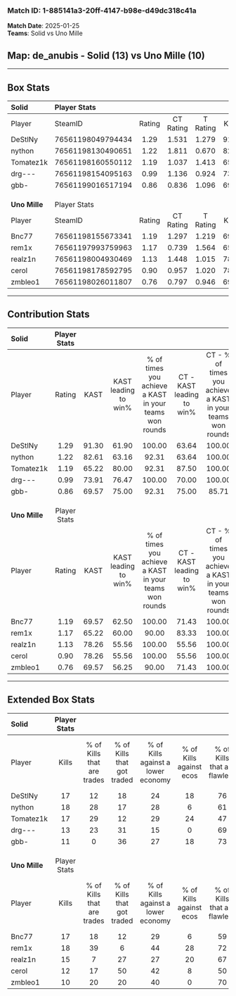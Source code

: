 ### Match ID: 1-885141a3-20ff-4147-b98e-d49dc318c41a  
**Match Date**: 2025-01-25  
**Teams**: Solid vs Uno Mille  

## **Map**: de_anubis - Solid (13) vs Uno Mille (10)  
---  

## Box Stats  

| **Solid**     | Player Stats      |        |           |          |       |      |       |         |        |      |     |
| :- | :- | :-: | :-: | :-: | :-: | :-: | :-: | :-: | :-: | :-: | :-: |
| Player        | SteamID           | Rating | CT Rating | T Rating | KAST  | ADR  | Kills | Assists | Deaths | K/D  | HS% |
| DeStlNy       | 76561198049794434 |  1.29  |   1.531   |  1.279   | 91.30 | 91.0 |  17   |    7    |   17   | 1.00 | 47  |
| nython        | 76561198130490651 |  1.22  |   1.811   |  0.670   | 82.61 | 63.4 |  18   |    5    |   15   | 1.20 | 50  |
| Tomatez1k     | 76561198160550112 |  1.19  |   1.037   |  1.413   | 65.22 | 80.8 |  17   |    3    |   11   | 1.55 | 47  |
| drg---        | 76561198154095163 |  0.99  |   1.136   |  0.924   | 73.91 | 56.3 |  13   |    4    |   13   | 1.00 | 69  |
| gbb-          | 76561199016517194 |  0.86  |   0.836   |  1.096   | 69.57 | 65.4 |  11   |   10    |   16   | 0.69 | 45  |
|               |                   |        |           |          |       |      |       |         |        |      |     |
|               |                   |        |           |          |       |      |       |         |        |      |     |
|               |                   |        |           |          |       |      |       |         |        |      |     |
| **Uno Mille** | Player Stats      |        |           |          |       |      |       |         |        |      |     |
| Player        | SteamID           | Rating | CT Rating | T Rating | KAST  | ADR  | Kills | Assists | Deaths | K/D  | HS% |
| Bnc77         | 76561198155673341 |  1.19  |   1.297   |  1.219   | 69.57 | 91.0 |  17   |    8    |   15   | 1.13 | 35  |
| rem1x         | 76561197993759963 |  1.17  |   0.739   |  1.564   | 65.22 | 74.8 |  18   |    4    |   13   | 1.38 | 27  |
| realz1n       | 76561198004930469 |  1.13  |   1.448   |  1.015   | 78.26 | 78.1 |  15   |    7    |   15   | 1.00 | 40  |
| cerol         | 76561198178592795 |  0.90  |   0.957   |  1.020   | 78.26 | 53.5 |  12   |    3    |   16   | 0.75 | 50  |
| zmbleo1       | 76561198026011807 |  0.76  |   0.797   |  0.946   | 69.57 | 57.0 |  10   |    5    |   17   | 0.59 | 70  |
---  

## Contribution Stats  

| **Solid**     | Player Stats |       |                      |                                                        |                           |                                                             |                          |                                                            |
| :- | :-: | :-: | :-: | :-: | :-: | :-: | :-: | :-: |
| Player        |    Rating    | KAST  | KAST leading to win% | % of times you achieve a KAST in your teams won rounds | CT - KAST leading to win% | CT - % of times you achieve a KAST in your teams won rounds | T - KAST leading to win% | T - % of times you achieve a KAST in your teams won rounds |
| DeStlNy       |     1.29     | 91.30 |        61.90         |                         100.00                         |           63.64           |                           100.00                            |          60.00           |                           100.00                           |
| nython        |     1.22     | 82.61 |        63.16         |                         92.31                          |           63.64           |                           100.00                            |          62.50           |                           83.33                            |
| Tomatez1k     |     1.19     | 65.22 |        80.00         |                         92.31                          |           87.50           |                           100.00                            |          71.43           |                           83.33                            |
| drg---        |     0.99     | 73.91 |        76.47         |                         100.00                         |           70.00           |                           100.00                            |          85.71           |                           100.00                           |
| gbb-          |     0.86     | 69.57 |        75.00         |                         92.31                          |           75.00           |                            85.71                            |          75.00           |                           100.00                           |
|               |              |       |                      |                                                        |                           |                                                             |                          |                                                            |
|               |              |       |                      |                                                        |                           |                                                             |                          |                                                            |
|               |              |       |                      |                                                        |                           |                                                             |                          |                                                            |
| **Uno Mille** | Player Stats |       |                      |                                                        |                           |                                                             |                          |                                                            |
| Player        |    Rating    | KAST  | KAST leading to win% | % of times you achieve a KAST in your teams won rounds | CT - KAST leading to win% | CT - % of times you achieve a KAST in your teams won rounds | T - KAST leading to win% | T - % of times you achieve a KAST in your teams won rounds |
| Bnc77         |     1.19     | 69.57 |        62.50         |                         100.00                         |           71.43           |                           100.00                            |          55.56           |                           100.00                           |
| rem1x         |     1.17     | 65.22 |        60.00         |                         90.00                          |           83.33           |                           100.00                            |          44.44           |                           80.00                            |
| realz1n       |     1.13     | 78.26 |        55.56         |                         100.00                         |           55.56           |                           100.00                            |          55.56           |                           100.00                           |
| cerol         |     0.90     | 78.26 |        55.56         |                         100.00                         |           55.56           |                           100.00                            |          55.56           |                           100.00                           |
| zmbleo1       |     0.76     | 69.57 |        56.25         |                         90.00                          |           71.43           |                           100.00                            |          44.44           |                           80.00                            |
---  

## Extended Box Stats  

| **Solid**     | Player Stats |                            |                            |                                    |                         |                              |                                 |        |                             |                                     |                          |                               |                            |
| :- | :-: | :-: | :-: | :-: | :-: | :-: | :-: | :-: | :-: | :-: | :-: | :-: | :-: |
| Player        |    Kills     | % of Kills that are trades | % of Kills that got traded | % of Kills against a lower economy | % of Kills against ecos | % of Kills that are flawless | % of Kills that are close duels | Deaths | % of Deaths that get traded | % of Deaths against a lower economy | % of Deaths against ecos | % of Deaths that are flawless | % of Deaths that are close |
| DeStlNy       |      17      |             12             |             18             |                 24                 |           18            |              76              |                0                |   17   |             29              |                 18                  |            6             |              53               |             6              |
| nython        |      18      |             28             |             17             |                 28                 |            6            |              61              |                6                |   15   |             13              |                 13                  |            7             |              100              |             0              |
| Tomatez1k     |      17      |             29             |             12             |                 29                 |           24            |              47              |               12                |   11   |             18              |                  9                  |            0             |              82               |             0              |
| drg---        |      13      |             23             |             31             |                 15                 |            0            |              69              |                0                |   13   |             15              |                  8                  |            0             |              46               |             8              |
| gbb-          |      11      |             0              |             36             |                 27                 |           18            |              73              |                9                |   16   |             25              |                 19                  |            6             |              50               |             13             |
|               |              |                            |                            |                                    |                         |                              |                                 |        |                             |                                     |                          |                               |                            |
|               |              |                            |                            |                                    |                         |                              |                                 |        |                             |                                     |                          |                               |                            |
|               |              |                            |                            |                                    |                         |                              |                                 |        |                             |                                     |                          |                               |                            |
| **Uno Mille** | Player Stats |                            |                            |                                    |                         |                              |                                 |        |                             |                                     |                          |                               |                            |
| Player        |    Kills     | % of Kills that are trades | % of Kills that got traded | % of Kills against a lower economy | % of Kills against ecos | % of Kills that are flawless | % of Kills that are close duels | Deaths | % of Deaths that get traded | % of Deaths against a lower economy | % of Deaths against ecos | % of Deaths that are flawless | % of Deaths that are close |
| Bnc77         |      17      |             18             |             12             |                 29                 |            6            |              59              |                0                |   15   |             20              |                 27                  |            0             |              60               |             0              |
| rem1x         |      18      |             39             |             6              |                 44                 |           28            |              72              |                6                |   13   |              0              |                 15                  |            0             |              77               |             0              |
| realz1n       |      15      |             7              |             27             |                 27                 |           20            |              67              |                7                |   15   |             27              |                 27                  |            0             |              53               |             13             |
| cerol         |      12      |             17             |             50             |                 42                 |            8            |              50              |               17                |   16   |             25              |                 31                  |            6             |              81               |             0              |
| zmbleo1       |      10      |             20             |             20             |                 40                 |            0            |              70              |                0                |   17   |             29              |                 29                  |            6             |              53               |             12             |
